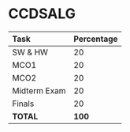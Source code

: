 
# CCDSALG

| Task         | Percentage |
| :----------- | :--------- |
| SW & HW      | 20         |
| MCO1         | 20         |
| MCO2         | 20         |
| Midterm Exam | 20         |
| Finals       | 20         |
| **TOTAL**        | **100**        |
